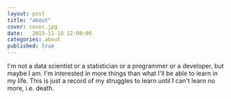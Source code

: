 ```yaml
---
layout: post
title: "about"
cover: cover.jpg
date:   2015-11-19 12:00:00
categories: about 
published: true
---
```


I'm not a data scientist or a statistician or a programmer or a developer, but maybe I am. I'm interested in more things than what I'll be able to learn in my life. This is just a record of my struggles to learn until I can't learn no more, i.e. death.
